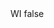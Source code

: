 <?xml version="1.0" encoding="UTF-8"?>
<CustomMetadata xmlns="http://soap.sforce.com/2006/04/metadata">
    <label>WI</label>
    <protected>false</protected>
</CustomMetadata>
